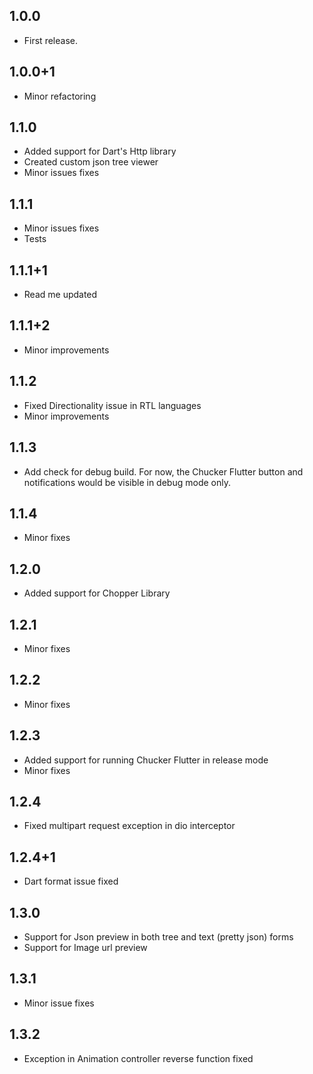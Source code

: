 ## 1.0.0

* First release.

## 1.0.0+1

* Minor refactoring

## 1.1.0

* Added support for Dart's Http library
* Created custom json tree viewer
* Minor issues fixes

## 1.1.1

* Minor issues fixes
* Tests

## 1.1.1+1

* Read me updated

## 1.1.1+2

* Minor improvements

## 1.1.2

* Fixed Directionality issue in RTL languages
* Minor improvements

## 1.1.3

* Add check for debug build. For now, the Chucker Flutter button and notifications would be visible in debug mode only.

## 1.1.4

* Minor fixes

## 1.2.0

* Added support for Chopper Library

## 1.2.1

* Minor fixes

## 1.2.2

* Minor fixes

## 1.2.3

* Added support for running Chucker Flutter in release mode
* Minor fixes

## 1.2.4

* Fixed multipart request exception in dio interceptor

## 1.2.4+1

* Dart format issue fixed

## 1.3.0

* Support for Json preview in both tree and text (pretty json) forms
* Support for Image url preview

## 1.3.1

* Minor issue fixes

## 1.3.2

* Exception in Animation controller reverse function fixed